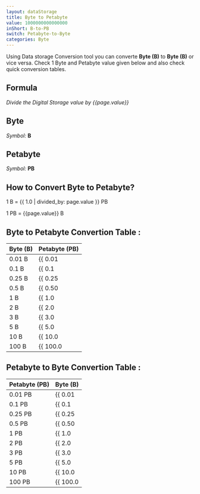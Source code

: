 ```yaml
---
layout: dataStorage
title: Byte to Petabyte
value: 1000000000000000
inShort: B-to-PB
switch: Petabyte-to-Byte
categories: Byte
---
```


Using Data storage Conversion tool you can converte **Byte (B)** to **Byte (B)** or vice versa. Check 1 Byte and Petabyte value given below and also check quick conversion tables.

## Formula
*Divide the Digital Storage value by {{page.value}}*

## Byte
*Symbol:* **B**

## Petabyte
*Symbol:* **PB**

## How to Convert Byte to Petabyte?

1 B = {{ 1.0 | divided_by: page.value }} PB

1 PB = {{page.value}} B


## Byte to Petabyte Convertion Table :

| Byte (B) | Petabyte (PB) |
| ---- | ---- |
| 0.01 B | {{ 0.01 | divided_by: page.value }} PB |
| 0.1 B | {{ 0.1 | divided_by: page.value }} PB |
| 0.25 B | {{ 0.25 | divided_by: page.value }} PB |
| 0.5 B | {{ 0.50 | divided_by: page.value }} PB |
| 1 B | {{ 1.0 | divided_by: page.value }} PB |
| 2 B | {{ 2.0 | divided_by: page.value }} PB |
| 3 B | {{ 3.0 | divided_by: page.value }} PB |
| 5 B | {{ 5.0 | divided_by: page.value }} PB |
| 10 B | {{ 10.0 | divided_by: page.value }} PB |
| 100 B | {{ 100.0 | divided_by: page.value }} PB |

## Petabyte to Byte Convertion Table :

| Petabyte (PB) | Byte (B) |
| ---- | ---- |
| 0.01 PB | {{ 0.01 | times: page.value }} B |
| 0.1 PB | {{ 0.1 | times: page.value }} B |
| 0.25 PB | {{ 0.25 | times: page.value }} B |
| 0.5 PB | {{ 0.50 | times: page.value }} B |
| 1 PB | {{ 1.0 | times: page.value }} B |
| 2 PB | {{ 2.0 | times: page.value }} B |
| 3 PB | {{ 3.0 | times: page.value }} B |
| 5 PB | {{ 5.0 | times: page.value }} B |
| 10 PB | {{ 10.0 | times: page.value }} B |
| 100 PB | {{ 100.0 | times: page.value }} B |


<script>
document.getElementById('selectInput')[1].selected = true
document.getElementById('selectOutput')[20].selected = true
</script>
